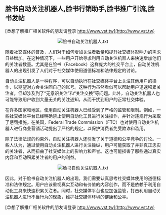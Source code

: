 ## **脸书自动关注机器人,脸书行销助手,脸书推广引流,脸书发帖**

[😍想了解推广相关软件的朋友请登录 http://www.vst.tw](http://www.vst.tw)

 <center><img src="https://vst.tw/MP4/tuiguang/png/6.png" alt="脸书自动关注机器人.txt"></center>

随着社交媒体的普及，人们对于如何增加关注者数量和提升社交媒体影响力的需求日益增加。在这种情况下，一些用户开始寻求利用自动关注机器人来快速增加他们的关注者数量。尤其是在脸书（Facebook）这样庞大的社交平台上，自动关注机器人的出现引发了人们对于社交媒体使用道德标准和法律规定的讨论。

自动关注机器人是一种程序，可以自动执行在社交媒体平台上关注其他用户的操作，以期望对方会关注回自己的账号。这种行为虽然看似可以帮助用户迅速积累关注者，但却涉及到了“无意识关注”和“关注交换”等问题。此外，自动关注机器人也可能导致用户收到大量无关的关注通知，从而干扰到用户的正常社交体验。

在许多国家和地区，使用自动关注机器人已经受到了严格的监管和限制。例如，一些社交媒体平台已经明确禁止使用自动化工具进行关注操作，并针对违规行为采取了惩罚措施。在美国，Federal Trade Commission（FTC）也对使用自动关注机器人进行商业营销活动提出了严格的规定，以保护消费者免受欺诈和滥用。

除了法律法规的约束外，自动关注机器人还引发了关于道德和公平竞争的讨论。一些人认为，通过使用自动关注机器人进行关注操纵，用户可能获取了并非真正忠实的关注者，从而扭曲了社交媒体上的影响力和声誉。这也可能损害了那些通过真实内容和互动积累关注者的用户的利益。

 <center><img src="https://vst.tw/MP4/tuiguang/png/2.png" alt="脸书自动关注机器人.txt"></center>

因此，对于脸书自动关注机器人的出现，我们需要认真思考社交媒体使用的道德标准和法律规定。用户应该重视真实互动和有价值的内容创作，而不是依赖于利用自动化工具来快速积累关注者。同时，社交媒体平台也应加强监管，打击利用自动关注机器人进行不当行为的现象，维护社交媒体环境的健康和公平。

[😍想了解推广相关软件的朋友请登录 http://www.vst.tw](http://www.vst.tw)



